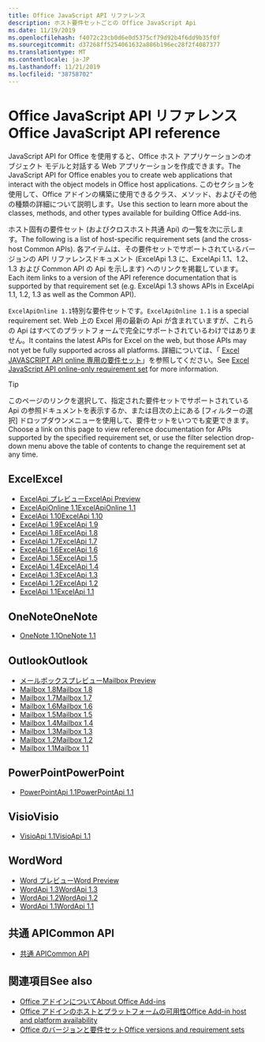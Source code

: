 ```yaml
---
title: Office JavaScript API リファレンス
description: ホスト要件セットごとの Office JavaScript Api
ms.date: 11/19/2019
ms.openlocfilehash: f4072c23cb0d6e0d5375cf79d92b4f6dd9b35f0f
ms.sourcegitcommit: d37268ff5254061632a886b196ec28f2f4087377
ms.translationtype: MT
ms.contentlocale: ja-JP
ms.lasthandoff: 11/21/2019
ms.locfileid: "38758702"
---
```

# <a name="office-javascript-api-reference"></a><span data-ttu-id="b25ee-103">Office JavaScript API リファレンス</span><span class="sxs-lookup"><span data-stu-id="b25ee-103">Office JavaScript API reference</span></span>

<span data-ttu-id="b25ee-104">JavaScript API for Office を使用すると、Office ホスト アプリケーションのオブジェクト モデルと対話する Web アプリケーションを作成できます。</span><span class="sxs-lookup"><span data-stu-id="b25ee-104">The JavaScript API for Office enables you to create web applications that interact with the object models in Office host applications.</span></span> <span data-ttu-id="b25ee-105">このセクションを使用して、Office アドインの構築に使用できるクラス、メソッド、およびその他の種類の詳細について説明します。</span><span class="sxs-lookup"><span data-stu-id="b25ee-105">Use this section to learn more about the classes, methods, and other types available for building Office Add-ins.</span></span>

<span data-ttu-id="b25ee-106">ホスト固有の要件セット (およびクロスホスト共通 Api) の一覧を次に示します。</span><span class="sxs-lookup"><span data-stu-id="b25ee-106">The following is a list of host-specific requirement sets (and the cross-host Common APIs).</span></span> <span data-ttu-id="b25ee-107">各アイテムは、その要件セットでサポートされているバージョンの API リファレンスドキュメント (ExcelApi 1.3 に、ExcelApi 1.1、1.2、1.3 および Common API の Api を示します) へのリンクを掲載しています。</span><span class="sxs-lookup"><span data-stu-id="b25ee-107">Each item links to a version of the API reference documentation that is supported by that requirement set (e.g. ExcelApi 1.3 shows APIs in ExcelApi 1.1, 1.2, 1.3 as well as the Common API).</span></span>

<span data-ttu-id="b25ee-108">`ExcelApiOnline 1.1`特別な要件セットです。</span><span class="sxs-lookup"><span data-stu-id="b25ee-108">`ExcelApiOnline 1.1` is a special requirement set.</span></span> <span data-ttu-id="b25ee-109">Web 上の Excel 用の最新の Api が含まれていますが、これらの Api はすべてのプラットフォームで完全にサポートされているわけではありません。</span><span class="sxs-lookup"><span data-stu-id="b25ee-109">It contains the latest APIs for Excel on the web, but those APIs may not yet be fully supported across all platforms.</span></span> <span data-ttu-id="b25ee-110">詳細については、「 [Excel JAVASCRIPT API online 専用の要件セット](/office/dev/add-ins/reference/requirement-sets/excel-api-online-requirement-set)」を参照してください。</span><span class="sxs-lookup"><span data-stu-id="b25ee-110">See [Excel JavaScript API online-only requirement set](/office/dev/add-ins/reference/requirement-sets/excel-api-online-requirement-set) for more information.</span></span>

> [!TIP]
> <span data-ttu-id="b25ee-111">このページのリンクを選択して、指定された要件セットでサポートされている Api の参照ドキュメントを表示するか、または目次の上にある [フィルターの選択] ドロップダウンメニューを使用して、要件セットをいつでも変更できます。</span><span class="sxs-lookup"><span data-stu-id="b25ee-111">Choose a link on this page to view reference documentation for APIs supported by the specified requirement set, or use the filter selection drop-down menu above the table of contents to change the requirement set at any time.</span></span>

## <a name="excel"></a><span data-ttu-id="b25ee-112">Excel</span><span class="sxs-lookup"><span data-stu-id="b25ee-112">Excel</span></span>

- [<span data-ttu-id="b25ee-113">ExcelApi プレビュー</span><span class="sxs-lookup"><span data-stu-id="b25ee-113">ExcelApi Preview</span></span>](/javascript/api/excel?view=excel-js-preview)
- [<span data-ttu-id="b25ee-114">ExcelApiOnline 1.1</span><span class="sxs-lookup"><span data-stu-id="b25ee-114">ExcelApiOnline 1.1</span></span>](/javascript/api/excel?view=excel-js-online)
- [<span data-ttu-id="b25ee-115">ExcelApi 1.10</span><span class="sxs-lookup"><span data-stu-id="b25ee-115">ExcelApi 1.10</span></span>](/javascript/api/excel?view=excel-js-1.10)
- [<span data-ttu-id="b25ee-116">ExcelApi 1.9</span><span class="sxs-lookup"><span data-stu-id="b25ee-116">ExcelApi 1.9</span></span>](/javascript/api/excel?view=excel-js-1.9)
- [<span data-ttu-id="b25ee-117">ExcelApi 1.8</span><span class="sxs-lookup"><span data-stu-id="b25ee-117">ExcelApi 1.8</span></span>](/javascript/api/excel?view=excel-js-1.8)
- [<span data-ttu-id="b25ee-118">ExcelApi 1.7</span><span class="sxs-lookup"><span data-stu-id="b25ee-118">ExcelApi 1.7</span></span>](/javascript/api/excel?view=excel-js-1.7)
- [<span data-ttu-id="b25ee-119">ExcelApi 1.6</span><span class="sxs-lookup"><span data-stu-id="b25ee-119">ExcelApi 1.6</span></span>](/javascript/api/excel?view=excel-js-1.6)
- [<span data-ttu-id="b25ee-120">ExcelApi 1.5</span><span class="sxs-lookup"><span data-stu-id="b25ee-120">ExcelApi 1.5</span></span>](/javascript/api/excel?view=excel-js-1.5)
- [<span data-ttu-id="b25ee-121">ExcelApi 1.4</span><span class="sxs-lookup"><span data-stu-id="b25ee-121">ExcelApi 1.4</span></span>](/javascript/api/excel?view=excel-js-1.4)
- [<span data-ttu-id="b25ee-122">ExcelApi 1.3</span><span class="sxs-lookup"><span data-stu-id="b25ee-122">ExcelApi 1.3</span></span>](/javascript/api/excel?view=excel-js-1.3)
- [<span data-ttu-id="b25ee-123">ExcelApi 1.2</span><span class="sxs-lookup"><span data-stu-id="b25ee-123">ExcelApi 1.2</span></span>](/javascript/api/excel?view=excel-js-1.2)
- [<span data-ttu-id="b25ee-124">ExcelApi 1.1</span><span class="sxs-lookup"><span data-stu-id="b25ee-124">ExcelApi 1.1</span></span>](/javascript/api/excel?view=excel-js-1.1)

## <a name="onenote"></a><span data-ttu-id="b25ee-125">OneNote</span><span class="sxs-lookup"><span data-stu-id="b25ee-125">OneNote</span></span>

- [<span data-ttu-id="b25ee-126">OneNote 1.1</span><span class="sxs-lookup"><span data-stu-id="b25ee-126">OneNote 1.1</span></span>](/javascript/api/onenote?view=onenote-js-1.1)

## <a name="outlook"></a><span data-ttu-id="b25ee-127">Outlook</span><span class="sxs-lookup"><span data-stu-id="b25ee-127">Outlook</span></span>

- [<span data-ttu-id="b25ee-128">メールボックスプレビュー</span><span class="sxs-lookup"><span data-stu-id="b25ee-128">Mailbox Preview</span></span>](/javascript/api/outlook?view=outlook-js-preview)
- [<span data-ttu-id="b25ee-129">Mailbox 1.8</span><span class="sxs-lookup"><span data-stu-id="b25ee-129">Mailbox 1.8</span></span>](/javascript/api/outlook?view=outlook-js-1.8)
- [<span data-ttu-id="b25ee-130">Mailbox 1.7</span><span class="sxs-lookup"><span data-stu-id="b25ee-130">Mailbox 1.7</span></span>](/javascript/api/outlook?view=outlook-js-1.7)
- [<span data-ttu-id="b25ee-131">Mailbox 1.6</span><span class="sxs-lookup"><span data-stu-id="b25ee-131">Mailbox 1.6</span></span>](/javascript/api/outlook?view=outlook-js-1.6)
- [<span data-ttu-id="b25ee-132">Mailbox 1.5</span><span class="sxs-lookup"><span data-stu-id="b25ee-132">Mailbox 1.5</span></span>](/javascript/api/outlook?view=outlook-js-1.5)
- [<span data-ttu-id="b25ee-133">Mailbox 1.4</span><span class="sxs-lookup"><span data-stu-id="b25ee-133">Mailbox 1.4</span></span>](/javascript/api/outlook?view=outlook-js-1.4)
- [<span data-ttu-id="b25ee-134">Mailbox 1.3</span><span class="sxs-lookup"><span data-stu-id="b25ee-134">Mailbox 1.3</span></span>](/javascript/api/outlook?view=outlook-js-1.3)
- [<span data-ttu-id="b25ee-135">Mailbox 1.2</span><span class="sxs-lookup"><span data-stu-id="b25ee-135">Mailbox 1.2</span></span>](/javascript/api/outlook?view=outlook-js-1.2)
- [<span data-ttu-id="b25ee-136">Mailbox 1.1</span><span class="sxs-lookup"><span data-stu-id="b25ee-136">Mailbox 1.1</span></span>](/javascript/api/outlook?view=outlook-js-1.1)

## <a name="powerpoint"></a><span data-ttu-id="b25ee-137">PowerPoint</span><span class="sxs-lookup"><span data-stu-id="b25ee-137">PowerPoint</span></span>

- [<span data-ttu-id="b25ee-138">PowerPointApi 1.1</span><span class="sxs-lookup"><span data-stu-id="b25ee-138">PowerPointApi 1.1</span></span>](/javascript/api/powerpoint?view=powerpoint-js-1.1)

## <a name="visio"></a><span data-ttu-id="b25ee-139">Visio</span><span class="sxs-lookup"><span data-stu-id="b25ee-139">Visio</span></span>

- [<span data-ttu-id="b25ee-140">VisioApi 1.1</span><span class="sxs-lookup"><span data-stu-id="b25ee-140">VisioApi 1.1</span></span>](/javascript/api/visio?view=visio-js-1.1)

## <a name="word"></a><span data-ttu-id="b25ee-141">Word</span><span class="sxs-lookup"><span data-stu-id="b25ee-141">Word</span></span>

- [<span data-ttu-id="b25ee-142">Word プレビュー</span><span class="sxs-lookup"><span data-stu-id="b25ee-142">Word Preview</span></span>](/javascript/api/word?view=word-js-preview)
- [<span data-ttu-id="b25ee-143">WordApi 1.3</span><span class="sxs-lookup"><span data-stu-id="b25ee-143">WordApi 1.3</span></span>](/javascript/api/word?view=word-js-1.3)
- [<span data-ttu-id="b25ee-144">WordApi 1.2</span><span class="sxs-lookup"><span data-stu-id="b25ee-144">WordApi 1.2</span></span>](/javascript/api/word?view=word-js-1.2)
- [<span data-ttu-id="b25ee-145">WordApi 1.1</span><span class="sxs-lookup"><span data-stu-id="b25ee-145">WordApi 1.1</span></span>](/javascript/api/word?view=word-js-1.1)

## <a name="common-api"></a><span data-ttu-id="b25ee-146">共通 API</span><span class="sxs-lookup"><span data-stu-id="b25ee-146">Common API</span></span>

- [<span data-ttu-id="b25ee-147">共通 API</span><span class="sxs-lookup"><span data-stu-id="b25ee-147">Common API</span></span>](/javascript/api/office?view=common-js)

## <a name="see-also"></a><span data-ttu-id="b25ee-148">関連項目</span><span class="sxs-lookup"><span data-stu-id="b25ee-148">See also</span></span>

- [<span data-ttu-id="b25ee-149">Office アドインについて</span><span class="sxs-lookup"><span data-stu-id="b25ee-149">About Office Add-ins</span></span>](/office/dev/add-ins/overview)
- [<span data-ttu-id="b25ee-150">Office アドインのホストとプラットフォームの可用性</span><span class="sxs-lookup"><span data-stu-id="b25ee-150">Office Add-in host and platform availability</span></span>](/office/dev/add-ins/overview/office-add-in-availability)
- [<span data-ttu-id="b25ee-151">Office のバージョンと要件セット</span><span class="sxs-lookup"><span data-stu-id="b25ee-151">Office versions and requirement sets</span></span>](/office/dev/add-ins/develop/office-versions-and-requirement-sets)
